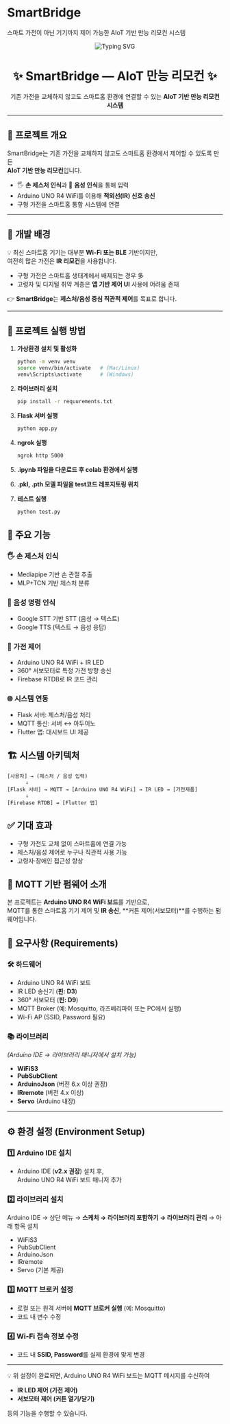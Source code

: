 # SmartBridge
스마트 가전이 아닌 기기까지 제어 가능한 AIoT 기반 만능 리모컨 시스템

<!-- 헤더: 움직이는 타이핑 배너 -->
<p align="center">
  <img src="https://readme-typing-svg.demolab.com?font=Fira+Code&size=28&pause=1000&center=true&vCenter=true&width=750&lines=Hi%20I%27m%20SmartBridge%21;AIoT-based%20universal%20remote%20control%20system" alt="Typing SVG" />
</p>




<!-- 제목 -->
<h1 align="center">✨ SmartBridge — AIoT 만능 리모컨 ✨</h1>

<p align="center">
  기존 가전을 교체하지 않고도 스마트홈 환경에 연결할 수 있는 <b>AIoT 기반 만능 리모컨 시스템</b>
</p>

---

## 📌 프로젝트 개요

SmartBridge는 기존 가전을 교체하지 않고도 스마트홈 환경에서 제어할 수 있도록 만든  
**AIoT 기반 만능 리모컨**입니다.  

- 🖐 **손 제스처 인식**과 🎤 **음성 인식**을 통해 입력  
- Arduino UNO R4 WiFi를 이용해 **적외선(IR) 신호 송신**  
- 구형 가전을 스마트홈 통합 시스템에 연결  

---

## 🎯 개발 배경

💡 최신 스마트홈 기기는 대부분 **Wi-Fi 또는 BLE** 기반이지만,  
여전히 많은 가전은 **IR 리모컨**을 사용합니다.  

- 구형 가전은 스마트홈 생태계에서 배제되는 경우 多  
- 고령자 및 디지털 취약 계층은 **앱 기반 제어 UI** 사용에 어려움 존재  

👉 **SmartBridge**는 **제스처/음성 중심 직관적 제어**를 목표로 합니다.

---

## 🚀 프로젝트 실행 방법

1. **가상환경 설치 및 활성화**
   ```bash
   python -m venv venv
   source venv/bin/activate   # (Mac/Linux)
   venv\Scripts\activate      # (Windows)

2. **라이브러리 설치**
   ```bash
   pip install -r requurements.txt

3. **Flask 서버 실행**
   ```bash
   python app.py

4. **ngrok 실행**
   ```bash
   ngrok http 5000

5. **.ipynb 파일을 다운로드 후 colab 환경에서 실행**
  
6. **.pkl, .pth 모델 파일을 test코드 레포지토링 위치**

7. **테스트 실행**
   ```bash
   python test.py

## 🔑 주요 기능

### 🖐 손 제스처 인식
- Mediapipe 기반 손 관절 추출  
- MLP+TCN 기반 제스처 분류  

### 🎤 음성 명령 인식
- Google STT 기반 STT (음성 → 텍스트)  
- Google TTS (텍스트 → 음성 응답)  

### 📡 가전 제어
- Arduino UNO R4 WiFi + IR LED  
- 360° 서보모터로 특정 가전 방향 송신  
- Firebase RTDB로 IR 코드 관리  

### 🌐 시스템 연동
- Flask 서버: 제스처/음성 처리  
- MQTT 통신: 서버 ↔ 아두이노  
- Flutter 앱: 대시보드 UI 제공  

## 🏗️ 시스템 아키텍처

    [사용자] → (제스처 / 음성 입력)
          ↓
    [Flask 서버] → MQTT → [Arduino UNO R4 WiFi] → IR LED → [가전제품]
          ↓
    [Firebase RTDB] ↔ [Flutter 앱]

## ✅ 기대 효과

-   구형 가전도 교체 없이 스마트홈에 연결 가능
-   제스처/음성 제어로 누구나 직관적 사용 가능
-   고령자·장애인 접근성 향상




## 📡 MQTT 기반 펌웨어 소개

본 프로젝트는 **Arduino UNO R4 WiFi 보드**를 기반으로,  
MQTT를 통한 스마트홈 기기 제어 및 **IR 송신**, **커튼 제어(서보모터)**를 수행하는 펌웨어입니다.  


## 📌 요구사항 (Requirements)

### 🛠️ 하드웨어
- Arduino UNO R4 WiFi 보드  
- IR LED 송신기 (**핀: D3**)  
- 360° 서보모터 (**핀: D9**)  
- MQTT Broker (예: Mosquitto, 라즈베리파이 또는 PC에서 실행)  
- Wi-Fi AP (SSID, Password 필요)  

### 📚 라이브러리  
*(Arduino IDE → 라이브러리 매니저에서 설치 가능)*  
- **WiFiS3**  
- **PubSubClient**  
- **ArduinoJson** (버전 6.x 이상 권장)  
- **IRremote** (버전 4.x 이상)  
- **Servo** (Arduino 내장)  

---

## ⚙️ 환경 설정 (Environment Setup)

### 1️⃣ Arduino IDE 설치
- Arduino IDE (**v2.x 권장**) 설치 후,  
  Arduino UNO R4 WiFi 보드 매니저 추가  

### 2️⃣ 라이브러리 설치
Arduino IDE → 상단 메뉴 → **스케치 → 라이브러리 포함하기 → 라이브러리 관리** → 아래 항목 설치
- WiFiS3  
- PubSubClient  
- ArduinoJson  
- IRremote  
- Servo (기본 제공)  

### 3️⃣ MQTT 브로커 설정
- 로컬 또는 원격 서버에 **MQTT 브로커 실행** (예: Mosquitto)  
- 코드 내 변수 수정  

### 4️⃣ Wi-Fi 접속 정보 수정
- 코드 내 **SSID, Password**를 실제 환경에 맞게 변경  

---

💡 위 설정이 완료되면, Arduino UNO R4 WiFi 보드는 MQTT 메시지를 수신하여  
- **IR LED 제어 (가전 제어)**  
- **서보모터 제어 (커튼 열기/닫기)**  

등의 기능을 수행할 수 있습니다.  

